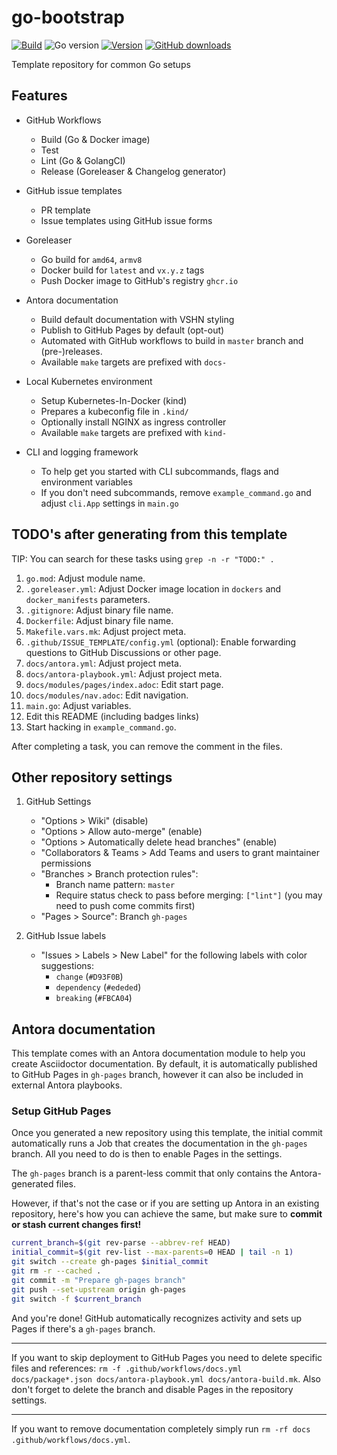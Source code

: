 # go-bootstrap

[![Build](https://img.shields.io/github/workflow/status/vshn/go-bootstrap/Test)][build]
![Go version](https://img.shields.io/github/go-mod/go-version/vshn/go-bootstrap)
[![Version](https://img.shields.io/github/v/release/vshn/go-bootstrap)][releases]
[![GitHub downloads](https://img.shields.io/github/downloads/vshn/go-bootstrap/total)][releases]

[build]: https://github.com/vshn/go-bootstrap/actions?query=workflow%3ATest
[releases]: https://github.com/vshn/go-bootstrap/releases

Template repository for common Go setups

## Features

* GitHub Workflows
  - Build (Go & Docker image)
  - Test
  - Lint (Go & GolangCI)
  - Release (Goreleaser & Changelog generator)

* GitHub issue templates
  - PR template
  - Issue templates using GitHub issue forms

* Goreleaser
  - Go build for `amd64`, `armv8`
  - Docker build for `latest` and `vx.y.z` tags
  - Push Docker image to GitHub's registry `ghcr.io`

* Antora documentation
  - Build default documentation with VSHN styling
  - Publish to GitHub Pages by default (opt-out)
  - Automated with GitHub workflows to build in `master` branch and (pre-)releases.
  - Available `make` targets are prefixed with `docs-`

* Local Kubernetes environment
  - Setup Kubernetes-In-Docker (kind)
  - Prepares a kubeconfig file in `.kind/`
  - Optionally install NGINX as ingress controller
  - Available `make` targets are prefixed with `kind-`

* CLI and logging framework
  - To help get you started with CLI subcommands, flags and environment variables
  - If you don't need subcommands, remove `example_command.go` and adjust `cli.App` settings in `main.go`

## TODO's after generating from this template

TIP: You can search for these tasks using `grep -n -r "TODO:" .`

1. `go.mod`: Adjust module name.
1. `.goreleaser.yml`: Adjust Docker image location in `dockers` and `docker_manifests` parameters.
1. `.gitignore`: Adjust binary file name.
1. `Dockerfile`: Adjust binary file name.
1. `Makefile.vars.mk`: Adjust project meta.
1. `.github/ISSUE_TEMPLATE/config.yml` (optional): Enable forwarding questions to GitHub Discussions or other page.
1. `docs/antora.yml`: Adjust project meta.
1. `docs/antora-playbook.yml`: Adjust project meta.
1. `docs/modules/pages/index.adoc`: Edit start page.
1. `docs/modules/nav.adoc`: Edit navigation.
1. `main.go`: Adjust variables.
1. Edit this README (including badges links)
1. Start hacking in `example_command.go`.

After completing a task, you can remove the comment in the files.

## Other repository settings

1. GitHub Settings
   - "Options > Wiki" (disable)
   - "Options > Allow auto-merge" (enable)
   - "Options > Automatically delete head branches" (enable)
   - "Collaborators & Teams > Add Teams and users to grant maintainer permissions
   - "Branches > Branch protection rules":
     - Branch name pattern: `master`
     - Require status check to pass before merging: `["lint"]` (you may need to push come commits first)
   - "Pages > Source": Branch `gh-pages`

1. GitHub Issue labels
   - "Issues > Labels > New Label" for the following labels with color suggestions:
     - `change` (`#D93F0B`)
     - `dependency` (`#ededed`)
     - `breaking` (`#FBCA04`)

## Antora documentation

This template comes with an Antora documentation module to help you create Asciidoctor documentation.
By default, it is automatically published to GitHub Pages in `gh-pages` branch, however it can also be included in external Antora playbooks.

### Setup GitHub Pages

Once you generated a new repository using this template, the initial commit automatically runs a Job that creates the documentation in the `gh-pages` branch.
All you need to do is then to enable Pages in the settings.

The `gh-pages` branch is a parent-less commit that only contains the Antora-generated files.

However, if that's not the case or if you are setting up Antora in an existing repository, here's how you can achieve the same, but make sure to **commit or stash current changes first!**
```bash
current_branch=$(git rev-parse --abbrev-ref HEAD)
initial_commit=$(git rev-list --max-parents=0 HEAD | tail -n 1)
git switch --create gh-pages $initial_commit
git rm -r --cached .
git commit -m "Prepare gh-pages branch"
git push --set-upstream origin gh-pages
git switch -f $current_branch
```

And you're done!
GitHub automatically recognizes activity and sets up Pages if there's a `gh-pages` branch.

---

If you want to skip deployment to GitHub Pages you need to delete specific files and references:
`rm -f .github/workflows/docs.yml docs/package*.json docs/antora-playbook.yml docs/antora-build.mk`.
Also don't forget to delete the branch and disable Pages in the repository settings.

---

If you want to remove documentation completely simply run `rm -rf docs .github/workflows/docs.yml`.
